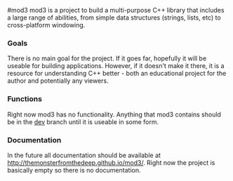 #mod3
mod3 is a project to build a multi-purpose C++ library that includes a large range of abilities, from simple data structures (strings, lists, etc) to cross-platform windowing.
### Goals
There is no main goal for the project. If it goes far, hopefully it will be useable for building applications. However, if it doesn't make it there, it is a resource for understanding C++ better - both an educational project for the author and potentially any viewers.
### Functions
Right now mod3 has no functionality. Anything that mod3 contains should be in the [dev](https://github.com/TheMonsterFromTheDeep/mod3/tree/dev) branch until it is useable in some form.
### Documentation
In the future all documentation should be available at http://themonsterfromthedeep.github.io/mod3/. Right now the project is basically empty so there is no documentation.
